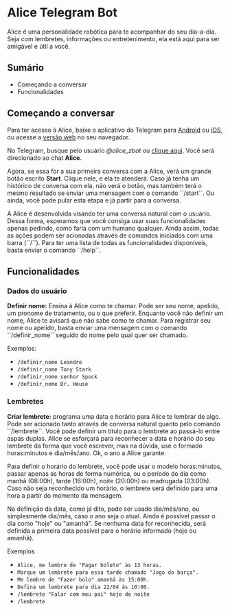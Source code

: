 # Alice Telegram Bot

<p>Alice é uma personalidade robótica para te acompanhar do seu dia-a-dia. Seja com lembretes, informações ou entretenimento, ela está aqui para ser amigável e útil a você.</p>

## Sumário
* Começando a conversar
* Funcionalidades

## Começando a conversar

<p>Para ter acesso à Alice, baixe o aplicativo do Telegram para <a href=https://play.google.com/store/apps/details?id=org.telegram.messenger&hl=pt_BR&gl=US>Android</a> ou <a href=https://apps.apple.com/br/app/telegram-messenger/id686449807>iOS</a>, ou acesse a <a href=https://web.telegram.org/#/login>versão web</a> no seu navegador.</p>

<p>No Telegram, busque pelo usuário <i>@alice_zbot</i> ou <a href=https://t.me/alice_zbot>clique aqui</a>. Você será direcionado ao chat <b>Alice</b>.</p>

<p>Agora, se essa for a sua primeira conversa com a Alice, verá um grande botão escrito <b>Start</b>. Clique nele, e ela te atenderá. Caso já tenha um histórico de conversa com ela, não verá o botão, mas também terá o mesmo resultado se enviar uma mensagem com o comando ``/start``. Ou ainda, você pode pular esta etapa e já partir para a conversa.</p> 

<p>A Alice é desenvolvida visando ter uma conversa natural com o usuário. Dessa forma, esperamos que você consiga usar suas funcionalidades apenas pedindo, como faria com um humano qualquer. Ainda assim, todas as ações podem ser acionadas através de comandos iniciados com uma barra (``/``). Para ter uma lista de todas as funcionalidades disponíveis, basta enviar o comando ``/help``.</p>

## Funcionalidades

### Dados do usuário
<p><b>Definir nome:</b> Ensina à Alice como te chamar. Pode ser seu nome, apelido, um pronome de tratamento, ou o que preferir. Enquanto você não definir um nome, Alice te avisará que não sabe como te chamar. Para registrar seu nome ou apelido, basta enviar uma mensagem com o comando ``/definir_nome`` seguido do nome pelo qual quer ser chamado.</p>
<p>Exemplos: </p>

* ``/definir_nome Leandro``
* ``/definir_nome Tony Stark``
* ``/definir_nome senhor Spock``
* ``/definir_nome Dr. House``

### Lembretes

<p><b>Criar lembrete:</b> programa uma data e horário para Alice te lembrar de algo. Pode ser acionado tanto através de conversa natural quanto pelo comando ``/lembrete``. Você pode definir um título para o lembrete ao passá-lo entre aspas duplas. Alice se esforçará para reconhecer a data e horário do seu lembrete da forma que você escrever, mas na dúvida, use o formado horas:minutos e dia/mês/ano. Ok, o ano a Alice garante.</p>
<p>Para definir o horário do lembrete, você pode usar o modelo horas:minutos, passar apenas as horas de forma numérica, ou o período do dia como manhã (08:00h), tarde (16:00h), noite (20:00h) ou madrugada (03:00h). Caso não seja reconhecido um horário, o lembrete será definido para uma hora a partir do momento da mensagem.</p>
<p>Na definição da data, como já dito, pode ser usado dia/mês/ano, ou simplesmente dia/mês, caso o ano seja o atual. Ainda é possível passar o dia como "hoje" ou "amanhã". Se nenhuma data for reconhecida, será definida a primeira data possível para o horário informado (hoje ou amanhã).</p>
<p>Exemplos</p>

* ``Alice, me lembre de "Pagar boleto" às 13 horas.``
* ``Marque um lembrete para essa tarde chamado "Jogo do barça".``
* ``Me lembre de "Fazer bolo" amanhã às 15:00h.``
* ``Defina um lembrete para dia 22/04 às 10:00.``
* ``/lembrete "Falar com meu pai" hoje de noite``
* ``/lembrete``
